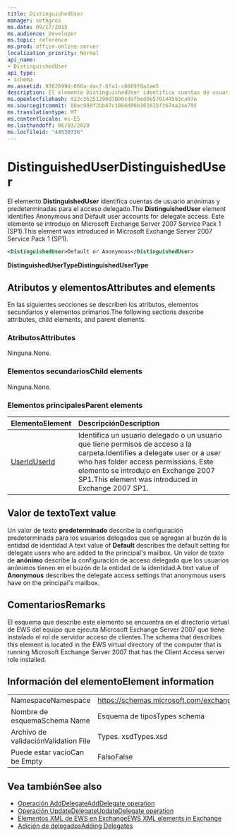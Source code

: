 ```yaml
---
title: DistinguishedUser
manager: sethgros
ms.date: 09/17/2015
ms.audience: Developer
ms.topic: reference
ms.prod: office-online-server
localization_priority: Normal
api_name:
- DistinguishedUser
api_type:
- schema
ms.assetid: 9362699d-666a-4acf-8fa1-c6669f0a2ae5
description: El elemento DistinguishedUser identifica cuentas de usuario anónimas y predeterminadas para el acceso delegado. Este elemento se introdujo en Microsoft Exchange Server 2007 Service Pack 1 (SP1).
ms.openlocfilehash: 922c36251290d7090cdafbed9e570144593ca97e
ms.sourcegitcommit: 88ec988f2bb67c1866d06b361615f3674a24e795
ms.translationtype: MT
ms.contentlocale: es-ES
ms.lasthandoff: 06/03/2020
ms.locfileid: "44530736"
---
```

# <a name="distinguisheduser"></a><span data-ttu-id="599e3-104">DistinguishedUser</span><span class="sxs-lookup"><span data-stu-id="599e3-104">DistinguishedUser</span></span>

<span data-ttu-id="599e3-105">El elemento **DistinguishedUser** identifica cuentas de usuario anónimas y predeterminadas para el acceso delegado.</span><span class="sxs-lookup"><span data-stu-id="599e3-105">The **DistinguishedUser** element identifies Anonymous and Default user accounts for delegate access.</span></span> <span data-ttu-id="599e3-106">Este elemento se introdujo en Microsoft Exchange Server 2007 Service Pack 1 (SP1).</span><span class="sxs-lookup"><span data-stu-id="599e3-106">This element was introduced in Microsoft Exchange Server 2007 Service Pack 1 (SP1).</span></span> 
  
```xml
<DistinguishedUser>Default or Anonymous</DistinguishedUser>
```

 <span data-ttu-id="599e3-107">**DistinguishedUserType**</span><span class="sxs-lookup"><span data-stu-id="599e3-107">**DistinguishedUserType**</span></span>
## <a name="attributes-and-elements"></a><span data-ttu-id="599e3-108">Atributos y elementos</span><span class="sxs-lookup"><span data-stu-id="599e3-108">Attributes and elements</span></span>

<span data-ttu-id="599e3-109">En las siguientes secciones se describen los atributos, elementos secundarios y elementos primarios.</span><span class="sxs-lookup"><span data-stu-id="599e3-109">The following sections describe attributes, child elements, and parent elements.</span></span>
  
### <a name="attributes"></a><span data-ttu-id="599e3-110">Atributos</span><span class="sxs-lookup"><span data-stu-id="599e3-110">Attributes</span></span>

<span data-ttu-id="599e3-111">Ninguna.</span><span class="sxs-lookup"><span data-stu-id="599e3-111">None.</span></span>
  
### <a name="child-elements"></a><span data-ttu-id="599e3-112">Elementos secundarios</span><span class="sxs-lookup"><span data-stu-id="599e3-112">Child elements</span></span>

<span data-ttu-id="599e3-113">Ninguna.</span><span class="sxs-lookup"><span data-stu-id="599e3-113">None.</span></span>
  
### <a name="parent-elements"></a><span data-ttu-id="599e3-114">Elementos principales</span><span class="sxs-lookup"><span data-stu-id="599e3-114">Parent elements</span></span>

|<span data-ttu-id="599e3-115">**Elemento**</span><span class="sxs-lookup"><span data-stu-id="599e3-115">**Element**</span></span>|<span data-ttu-id="599e3-116">**Descripción**</span><span class="sxs-lookup"><span data-stu-id="599e3-116">**Description**</span></span>|
|:-----|:-----|
|[<span data-ttu-id="599e3-117">UserId</span><span class="sxs-lookup"><span data-stu-id="599e3-117">UserId</span></span>](userid.md) <br/> |<span data-ttu-id="599e3-118">Identifica un usuario delegado o un usuario que tiene permisos de acceso a la carpeta.</span><span class="sxs-lookup"><span data-stu-id="599e3-118">Identifies a delegate user or a user who has folder access permissions.</span></span> <span data-ttu-id="599e3-119">Este elemento se introdujo en Exchange 2007 SP1.</span><span class="sxs-lookup"><span data-stu-id="599e3-119">This element was introduced in Exchange 2007 SP1.</span></span>  <br/> |
   
## <a name="text-value"></a><span data-ttu-id="599e3-120">Valor de texto</span><span class="sxs-lookup"><span data-stu-id="599e3-120">Text value</span></span>

<span data-ttu-id="599e3-121">Un valor de texto **predeterminado** describe la configuración predeterminada para los usuarios delegados que se agregan al buzón de la entidad de identidad.</span><span class="sxs-lookup"><span data-stu-id="599e3-121">A text value of **Default** describes the default setting for delegate users who are added to the principal's mailbox.</span></span> <span data-ttu-id="599e3-122">Un valor de texto de **anónimo** describe la configuración de acceso delegado que los usuarios anónimos tienen en el buzón de la entidad de la identidad.</span><span class="sxs-lookup"><span data-stu-id="599e3-122">A text value of **Anonymous** describes the delegate access settings that anonymous users have on the principal's mailbox.</span></span> 
  
## <a name="remarks"></a><span data-ttu-id="599e3-123">Comentarios</span><span class="sxs-lookup"><span data-stu-id="599e3-123">Remarks</span></span>

<span data-ttu-id="599e3-124">El esquema que describe este elemento se encuentra en el directorio virtual de EWS del equipo que ejecuta Microsoft Exchange Server 2007 que tiene instalado el rol de servidor acceso de clientes.</span><span class="sxs-lookup"><span data-stu-id="599e3-124">The schema that describes this element is located in the EWS virtual directory of the computer that is running Microsoft Exchange Server 2007 that has the Client Access server role installed.</span></span>
  
## <a name="element-information"></a><span data-ttu-id="599e3-125">Información del elemento</span><span class="sxs-lookup"><span data-stu-id="599e3-125">Element information</span></span>

|||
|:-----|:-----|
|<span data-ttu-id="599e3-126">Namespace</span><span class="sxs-lookup"><span data-stu-id="599e3-126">Namespace</span></span>  <br/> |https://schemas.microsoft.com/exchange/services/2006/types  <br/> |
|<span data-ttu-id="599e3-127">Nombre de esquema</span><span class="sxs-lookup"><span data-stu-id="599e3-127">Schema Name</span></span>  <br/> |<span data-ttu-id="599e3-128">Esquema de tipos</span><span class="sxs-lookup"><span data-stu-id="599e3-128">Types schema</span></span>  <br/> |
|<span data-ttu-id="599e3-129">Archivo de validación</span><span class="sxs-lookup"><span data-stu-id="599e3-129">Validation File</span></span>  <br/> |<span data-ttu-id="599e3-130">Types. xsd</span><span class="sxs-lookup"><span data-stu-id="599e3-130">Types.xsd</span></span>  <br/> |
|<span data-ttu-id="599e3-131">Puede estar vacío</span><span class="sxs-lookup"><span data-stu-id="599e3-131">Can be Empty</span></span>  <br/> |<span data-ttu-id="599e3-132">Falso</span><span class="sxs-lookup"><span data-stu-id="599e3-132">False</span></span>  <br/> |
   
## <a name="see-also"></a><span data-ttu-id="599e3-133">Vea también</span><span class="sxs-lookup"><span data-stu-id="599e3-133">See also</span></span>

- [<span data-ttu-id="599e3-134">Operación AddDelegate</span><span class="sxs-lookup"><span data-stu-id="599e3-134">AddDelegate operation</span></span>](adddelegate-operation.md)  
- [<span data-ttu-id="599e3-135">Operación UpdateDelegate</span><span class="sxs-lookup"><span data-stu-id="599e3-135">UpdateDelegate operation</span></span>](updatedelegate-operation.md)
- [<span data-ttu-id="599e3-136">Elementos XML de EWS en Exchange</span><span class="sxs-lookup"><span data-stu-id="599e3-136">EWS XML elements in Exchange</span></span>](ews-xml-elements-in-exchange.md)
- [<span data-ttu-id="599e3-137">Adición de delegados</span><span class="sxs-lookup"><span data-stu-id="599e3-137">Adding Delegates</span></span>](https://msdn.microsoft.com/library/3a744150-66a3-4a13-9433-793603ba5038%28Office.15%29.aspx)

